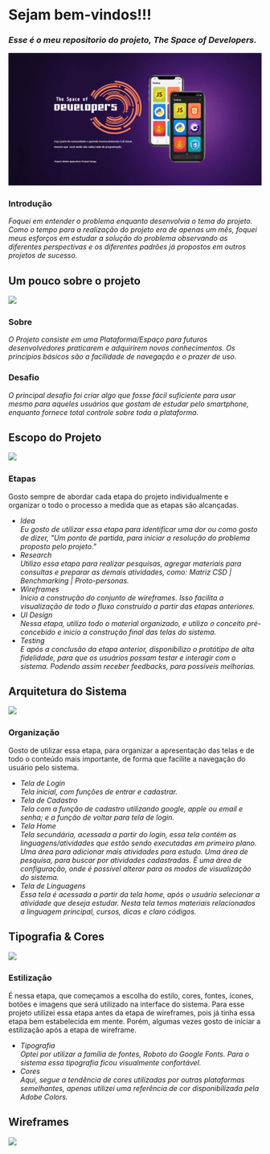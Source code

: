 <!--
# The_Space_of_Developers
Repositório criado para documentar todo o meu passo a passo, pesquisas, ideias e claro codigos, desenvolvidos durante o projeto, The Space of Developers.
-->

<h1> 
  Sejam bem-vindos!!!
</h1>
<h3>
  <em>
  Esse é o meu repositorio do projeto, 
  <strong>The Space of Developers.</strong>
  </em>
</h3>  

![](https://github.com/Diegojfsr/The_Space_of_Developers/blob/main/Apresentacao/1-Home.jpg)

<h3>Introdução</h3>
<em>
Foquei em entender o problema enquanto desenvolvia o tema do projeto.
Como o tempo para a realização do projeto era de apenas um mês, foquei meus esforços em estudar a solução do problema observando as diferentes perspectivas e os diferentes padrões já propostos em outros projetos de sucesso.
</em>

<h2>Um pouco sobre o projeto</h2>

![](https://github.com/Diegojfsr/The_Space_of_Developers/blob/main/Apresentacao/2-Sobre.jpg)

<h3>Sobre</h3>
<em>
O Projeto consiste em uma Plataforma/Espaço para 
futuros desenvolvedores praticarem e adquirirem 
novos conhecimentos. Os princípios básicos são 
a facilidade de navegação e o prazer de uso.<br>
</em>
<h3>Desafio</h3>
<em>
O principal desafio foi criar algo que fosse fácil
suficiente para usar mesmo para aqueles usuários 
que gostam de estudar pelo smartphone, enquanto 
fornece total controle sobre toda a plataforma.<br>
</em>


<h2>Escopo do Projeto</h2>

![](https://github.com/Diegojfsr/The_Space_of_Developers/blob/main/Apresentacao/3-Escopo%20de%20Trabalho.jpg)

<h3>Etapas</h3>
Gosto sempre de abordar cada etapa do projeto individualmente e organizar o todo o processo a medida que as etapas são alcançadas.
<br>

<ul dir="auto">
  <em>
  <li>Idea</li>
    Eu gosto de utilizar essa etapa para identificar uma dor ou como gosto de dizer, "Um ponto de partida, para iniciar a resolução do problema proposto pelo projeto."
  <li>Research</li>
    Utilizo essa etapa para realizar pesquisas, agregar materiais para consultas e preparar as demais atividades, como: Matriz CSD | Benchmarking | Proto-personas.
  <li>Wireframes</li>
    Inicio a construção do conjunto de wireframes. Isso facilita a visualização de todo o fluxo construído a partir das etapas anteriores.
  <li>UI Design</li>
    Nessa etapa, utilizo todo o material organizado, e utilizo o conceito pré-concebido e inicio a construção final das telas do sistema.
  <li>Testing</li>
    E após a conclusão da etapa anterior, disponibilizo o protótipo de alta fidelidade, para que os usuários possam testar e interagir com o sistema. Podendo assim   receber feedbacks, para possíveis melhorias.
  </em>
</ul>


<h2>Arquitetura do Sistema</h2>

![](https://github.com/Diegojfsr/The_Space_of_Developers/blob/main/Apresentacao/5-Arquitetura.jpg)

<h3>Organização</h3>
Gosto de utilizar essa etapa, para organizar a apresentação das telas e de todo o conteúdo mais importante, de forma que facilite a navegação do usuário pelo sistema.
<br>

<ul dir="auto">
  <em>
  <li>Tela de Login</li>
    Tela inicial, com funções de entrar e cadastrar.
  <li>Tela de Cadastro</li>
    Tela com a função de cadastro utilizando google, apple ou email e senha; e a função de voltar para tela de login.
  <li>Tela Home</li>
    Tela secundária, acessada a partir do login, essa tela contém as linguagens/atividades que estão sendo executadas em primeiro plano. Uma área para adicionar mais atividades para estudo. Uma área de pesquisa, para buscar por atividades cadastradas. É uma área de configuração, onde é possível alterar para os modos de visualização do sistema.
  <li>Tela de Linguagens</li>
    Essa tela é acessada a partir da tela home, após o usuário selecionar a atividade que deseja estudar. Nesta tela temos materiais relacionados a linguagem principal, cursos, dicas e claro códigos.
    
  </em>
</ul>

<h2>Tipografia & Cores</h2>

![](https://github.com/Diegojfsr/The_Space_of_Developers/blob/main/Apresentacao/4-Tipografie%26Cores.jpg)


<h3>Estilização</h3>
É nessa etapa, que começamos a escolha do estilo, cores, fontes, ícones, botões e imagens que será utilizado na interface do sistema.
Para esse projeto utilizei essa etapa antes da etapa de wireframes, pois já tinha essa etapa bem estabelecida em mente. Porém, algumas vezes gosto de iniciar a estilização após a etapa de wireframe. 

<br>

<ul dir="auto">
  <em>
  <li>Tipografia</li>
    Optei por utilizar a família de fontes, Roboto do Google Fonts. Para o sistema essa tipografia ficou visualmente confortável.
    
  <li>Cores</li>
    Aqui, segue a tendência de cores utilizadas por outras plataformas semelhantes, apenas utilizei uma referência de cor disponibilizada pela Adobe Colors.

    
  </em>
</ul>







<h2>Wireframes</h2>

![](https://github.com/Diegojfsr/The_Space_of_Developers/blob/main/Apresentacao/6-Wireframe.jpg)





















